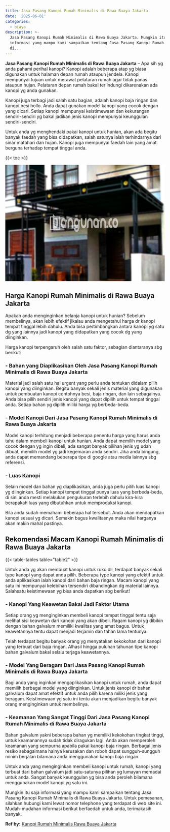 ```yaml
---
title: Jasa Pasang Kanopi Rumah Minimalis di Rawa Buaya Jakarta
date: '2025-06-01'
categories:
  - biaya
description: >-
  Jasa Pasang Kanopi Rumah Minimalis di Rawa Buaya Jakarta. Mungkin itu saja
  informasi yang mampu kami sampaikan tentang Jasa Pasang Kanopi Rumah Minimalis
  di...
---
```


**Jasa Pasang Kanopi Rumah Minimalis di Rawa Buaya Jakarta** – Apa sih yg anda pahami perihal kanopi? Kanopi adalah beberapa atap yg biasa digunakan untuk halaman depan rumah ataupun jendela. Kanopi mempunyai tujuan untuk merawat pelataran rumah agar tidak panas ataupun hujan. Pelataran depan rumah bakal terlindungi dikarenakan ada kanopi yg anda gunakan.

Kanopi juga terbagi jadi salah satu bagian, adalah kanopi baja ringan dan kanopi besi hollo. Anda dapat gunakan model kanopi yang cocok dengan yang dicari. Setiap kanopi mempunyai keistimewaan dan kekurangan sendiri-sendiri yg bakal jadikan jenis kanopi mempunyai keunggulan sendiri-sendiri.

Untuk anda yg menghendaki pakai kanopi untuk hunian, akan ada begitu banyak faedah yang bisa didapatkan, salah satunya ialah terhindarnya dari sinar matahari dan hujan. Kanopi juga mempunyai faedah lain yang amat berguna terhadap tempat tinggal anda.

{{< toc >}}

![Jasa Pasang Kanopi Rumah Minimalis di Rawa Buaya Jakarta](/images/harga-kanopi-minimalis-53.png)

## Harga Kanopi Rumah Minimalis di Rawa Buaya Jakarta

Apakah anda menginginkan belanja kanopi untuk hunian? Sebelum membelinya, akan lebih efektif jikalau anda mengetahui harga dr kanopi tempat tinggal lebih dahulu. Anda bisa pertimbangkan antara kanopi yg satu dg yang lainnya jadi kanopi yang didapatkan yang cocok dg yang diinginkan.

Harga kanopi terpengaruh oleh salah satu faktor, sebagian diantaranya sbg berikut:

### \- Bahan yang Diaplikasikan Oleh Jasa Pasang Kanopi Rumah Minimalis di Rawa Buaya Jakarta

Material jadi salah satu hal urgent yang perlu anda tentukan didalam pilih kanopi yang diinginkan. Begitu banyak sekali jenis material yang digunakan untuk pembuatan kanopi contohnya besi, baja ringan, dan lain sebagainya. Anda bisa pilih sendiri jenis kanopi yang dapat dipilih untuk tempat tinggal anda. Setiap bahan yg dipilih miliki harga yg berbeda-beda.

### \- Model Kanopi Dari Jasa Pasang Kanopi Rumah Minimalis di Rawa Buaya Jakarta

Model kanopi terhitung menjadi beberapa penentu harga yang harus anda tahu dalam membeli kanopi untuk hunian. Anda dapat memilih model yang cocok dengan yg ingin dibeli, ada sangat banyak pilihan jenis yg udah dibuat, memilih model yg jadi kegemaran anda sendiri. Jika anda bingung, anda dapat memandang beberapa tipe di google atau media lainnya sbg referensi.

### \- Luas Kanopi

Selain model dan bahan yg diaplikasikan, anda juga perlu pilih luas kanopi yg diinginkan. Setiap kanopi tempat tinggal punya luas yang berbeda-beda, di sini anda mesti melakukan pengukuran terlebih dahulu kira-kira berapakah luas yang dibutuhkan untuk memproduksi kanopi.

Bila anda sudah memahami beberapa hal tersebut. Anda akan mendapatkan kanopi sesuai yg dicari. Semakin bagus kwalitasnya maka nilai harganya akan makin mahal pastinya.

## Rekomendasi Macam Kanopi Rumah Minimalis di Rawa Buaya Jakarta

{{< table-tables table="table2" >}}

Untuk anda yg akan membuat kanopi untuk ruko dll, terdapat banyak sekali type kanopi yang dapat anda pilih. Beberapa type kanopi yang efektif untuk anda aplikasikan ialah kanopi dari bahan baja ringan. Macam kanopi yang satu ini mempunyai kelebihan tersendiri dibandingkan dg material lainnya. Salahsatu keistimewaan yg bisa anda dapatkan sbg berikut!

### \- Kanopi Yang Keawetan Bakal Jadi Faktor Utama

Setiap orang yg menginginkan membeli kanopi tempat tinggal tentu saja melihat sisi keawetan dari kanopi yang akan dibeli. Ragam kanopi yg dibikin dengan bahan galvalum memiliki kwalitas yang amat bagus. Untuk keawetannya tentu dapat menjadi terjamin dan tahan lama tentunya.

Telah terdapat begitu banyak orang yg menyatakan kekokohan dari kanopi yang terbuat dari baja ringan. Alhasil hingga puluhan tahunan tipe kanopi bahan galvalum bakal selalu terjaga keawetannya.

### \- Model Yang Beragam Dari Jasa Pasang Kanopi Rumah Minimalis di Rawa Buaya Jakarta

Bagi anda yang inginkan mengaplikasikan kanopi untuk rumah, anda dapat memilih berbagai model yang diinginkan. Untuk jenis kanopi dr bahan galvalum dapat amat efektif untuk anda pilih karena miliki jenis yang beragam. Keistimewaan yg satu ini tentu akan menjadikan begitu banyak orang menginginkan untuk membelinya.

### \- Keamanan Yang Sangat Tinggi Dari Jasa Pasang Kanopi Rumah Minimalis di Rawa Buaya Jakarta

Bahan galvalum yakni beberapa bahan yg memiliki kekokohan tingkat tinggi, untuk keamanannya sudah tidak diragukan lagi. Anda akan memperoleh keamanan yang sempurna apabila pakai kanopi baja ringan. Berbagai jenis resiko sebagaimana halnya kerusakan dan roboh dapat sungguh-sungguh minim berjalan bilamana anda menggunakan kanopi baja ringan.

Untuk anda yang menginginkan membeli kanopi untuk rumah, kanopi yang terbuat dari bahan galvalum jadi satu-satunya pilihan yg lumayan memadai untuk anda. Sangat banyak keunggulan yg bisa anda peroleh bilamana menggunakan model kanopi yg satu ini.

Mungkin itu saja informasi yang mampu kami sampaikan tentang Jasa Pasang Kanopi Rumah Minimalis di Rawa Buaya Jakarta. Untuk pemesanan, silahkan hubungi kami lewat nomor telephone yang terdapat di web site ini. Mudah-mudahan informasi berikut berfaedah untuk anda, terimakasih banyak.

**Ref by:**  [Kanopi Rumah Minimalis Rawa Buaya Jakarta](https://id.wikipedia.org/wiki/Kanopi)
